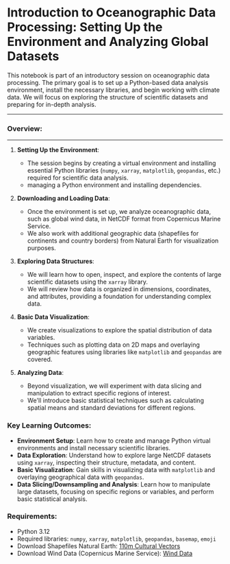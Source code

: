 # Introduction to Oceanographic Data Processing: Setting Up the Environment and Analyzing Global Datasets

This notebook is part of an introductory session on oceanographic data processing. The primary goal is to set up a Python-based data analysis environment, install the necessary libraries, and begin working with climate data. We will focus on exploring the structure of scientific datasets and preparing for in-depth analysis.

----
### Overview:
-----
1. **Setting Up the Environment**: 
   - The session begins by creating a virtual environment and installing essential Python libraries (`numpy`, `xarray`, `matplotlib`, `geopandas`, etc.) required for scientific data analysis.
   - managing a Python environment and installing dependencies.

2. **Downloading and Loading Data**: 
   - Once the environment is set up, we analyze oceanographic data, such as global wind data, in NetCDF format from Copernicus Marine Service.
   - We also work with additional geographic data (shapefiles for continents and country borders) from Natural Earth for visualization purposes.

3. **Exploring Data Structures**: 
   - We will learn how to open, inspect, and explore the contents of large scientific datasets using the `xarray` library.
   - We will review how data is organized in dimensions, coordinates, and attributes, providing a foundation for understanding complex data.

4. **Basic Data Visualization**: 
   - We create visualizations to explore the spatial distribution of data variables.
   - Techniques such as plotting data on 2D maps and overlaying geographic features using libraries like `matplotlib` and `geopandas` are covered.

5. **Analyzing Data**: 
   - Beyond visualization, we will experiment with data slicing and manipulation to extract specific regions of interest.
   - We'll introduce basic statistical techniques such as calculating spatial means and standard deviations for different regions.

### Key Learning Outcomes:

- **Environment Setup**: Learn how to create and manage Python virtual environments and install necessary scientific libraries.
- **Data Exploration**: Understand how to explore large NetCDF datasets using `xarray`, inspecting their structure, metadata, and content.
- **Basic Visualization**: Gain skills in visualizing data with `matplotlib` and overlaying geographical data with `geopandas`.
- **Data Slicing/Downsampling and Analysis**: Learn how to manipulate large datasets, focusing on specific regions or variables, and perform basic statistical analysis.

### Requirements:
- Python 3.12
- Required libraries: `numpy`, `xarray`, `matplotlib`, `geopandas`, `basemap`, `emoji`
- Download Shapefiles Natural Earth: [110m Cultural Vectors](https://www.naturalearthdata.com/downloads/110m-cultural-vectors/)
- Download Wind Data (Copernicus Marine Service): [Wind Data](https://data.marine.copernicus.eu/product/WIND_GLO_PHY_CLIMATE_L4_MY_012_003/files?path=WIND_GLO_PHY_CLIMATE_L4_MY_012_003%2Fcmems_obs-wind_glo_phy_my_l4_P1M_202211%2F2023%2F)

